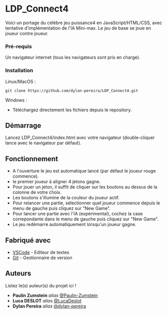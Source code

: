 # LDP_Connect4

Voici un portage du célèbre jeu puissance4 en JavaScript/HTML/CSS, avec tentative d'implémentation de l'IA Mini-max. Le jeu de base se joue en joueur contre joueur.

### Pré-requis

Un navigateur internet (tous les navigateurs sont pris en charge).

### Installation

Linux/MacOS : 

````
git clone https://github.com/dylan-pereira/LDP_Connect4.git
````

Windows : 

- Téléchargez directement les fichiers depuis le repository.

## Démarrage

Lancez LDP_Connect4/index.html avec votre navigateur (double-cliquer lance avec le navigateur par défaut).

## Fonctionnement

- A l'ouverture le jeu est automatique lancé (par défaut le joueur rouge commence).
- le premier joueur à aligner 4 jetons gagne.
- Pour jouer un jeton, il suffit de cliquer sur les boutons au dessus de la colonne de votre choix.
- Les boutons s'illumine de la couleur du joueur actif.
- Pour relancer une partie, sélectionner quel joueur commence depuis le menu de gauche puis cliquez sur "New Game".
- Pour lancer une partie avec l'IA (expérimental), cochez la case correpondante dans le menu de gauche puis cliquez sur "New Game".
- Le jeu redémarre automatiquement lorsqu'un joueur gagne.

## Fabriqué avec

* [VSCode](https://code.visualstudio.com/) - Editeur de textes
* [Git](https://git-scm.com/) - Gestionnaire de version

## Auteurs
Listez le(s) auteur(s) du projet ici !
* **Paulin Zumstein** _alias_ [@Paulin-Zumstein](https://github.com/Paulin-Zumstein)
* **Luca DESLOT** _alias_ [@LucaDeslot](https://github.com/LucaDeslot)
* **Dylan Pereira** _alias_ [@dylan-pereira](https://github.com/dylan-pereira)

